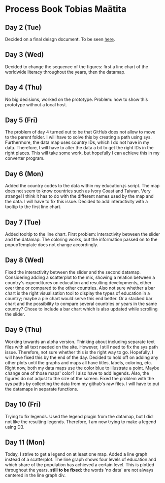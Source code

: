 # Process Book Tobias Maätita

## Day 2 (Tue)
Decided on a final deisgn document. To be seen [here](https://github.com/tobiasmaatita/project/tree/master/DESIGN.md).

## Day 3 (Wed)
Decided to change the sequence of the figures: first a line chart of the worldwide literacy
throughout the years, then the datamap.

## Day 4 (Thu)
No big decisions, worked on the prototype. Problem: how to show this prototype
without a local host.

## Day 5 (Fri)
The problem of day 4 turned out to be that GitHub does not allow to move to the parent folder.
I will have to solve this by creating a path using sys. Furthermore, the data map uses country
IDs, which I do not have in my data. Therefore, I will have to alter the data a bit
to get the right IDs in the right places. This will take some work, but hopefully I
can achieve this in my converter program.

## Day 6 (Mon)
Added the country codes to the data within my education.js script. The map does not
seem to know countries such as Ivory Coast and Taiwan. Very strange! I think it has
to do with the different names used by the map and the data. I will have to fix this issue. Decided to add interactivity with a tooltip to the first line chart.

## Day 7 (Tue)
Added tooltip to the line chart. First problem: interactivity between the slider and the datamap.
The coloring works, but the information passed on to the popupTemplate does not change accordingly.

## Day 8 (Wed)
Fixed the interactivity between the slider and the second datamap. Considering adding a scatterplot to
the mix, showing a relation between a country's expenditures on education and resulting developments, either over
time or compared to the other countries. Also not sure whether a bar chart is the right visualisation tool
to display the types of education in a country; maybe a pie chart would serve this end better. Or a stacked
bar chart and the possibility to compare several countries or years in the same country?
  Chose to include a bar chart which is also updated while scrolling the slider.

## Day 9 (Thu)
Working towards an alpha version. Thinking about including separate text files with all text needed on the site.
However, I still need to fix the sys path issue. Therefore, not sure whether this is the right way to go. Hopefully,
I will have fixed this by the end of the day. Decided to hold off on adding any other plots until the graphs and maps all
have titles, labels, coloring, etc. Right now, both my data maps use the color blue to illustrate a point. Maybe change one
of those maps' color? I also have to add legends. Also, the figures do not adjust to the size of the screen. Fixed the problem with the sys paths by collecting the data from my github's raw files. I will have to put the datamaps in separate functions.

## Day 10 (Fri)
Trying to fix legends. Used the legend plugin from the datamap, but I did not like the resulting legends. Therefore, I am now trying to make a legend using D3.

## Day 11 (Mon)
Today, I strive to get a legend on at least one map. Added a line graph instead of a scatterplot. The line graph
shows four levels of education and which share of the population has achieved a certain level. This is plotted throughout the years. **still to be fixed:** the words 'no data' are not always centered in the line graph div. 

